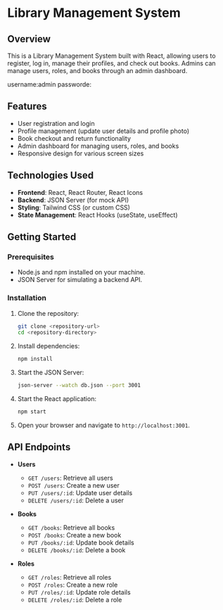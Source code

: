 # Library Management System

## Overview
This is a Library Management System built with React, allowing users to register, log in, manage their profiles, and check out books. Admins can manage users, roles, and books through an admin dashboard.

username:admin
passworde:
## Features
- User registration and login
- Profile management (update user details and profile photo)
- Book checkout and return functionality
- Admin dashboard for managing users, roles, and books
- Responsive design for various screen sizes

## Technologies Used
- **Frontend**: React, React Router, React Icons
- **Backend**: JSON Server (for mock API)
- **Styling**: Tailwind CSS (or custom CSS)
- **State Management**: React Hooks (useState, useEffect)

## Getting Started

### Prerequisites
- Node.js and npm installed on your machine.
- JSON Server for simulating a backend API.

### Installation
1. Clone the repository:
   ```bash
   git clone <repository-url>
   cd <repository-directory>
   ```

2. Install dependencies:
   ```bash
   npm install
   ```

3. Start the JSON Server:
   ```bash
   json-server --watch db.json --port 3001
   ```

4. Start the React application:
   ```bash
   npm start
   ```

5. Open your browser and navigate to `http://localhost:3001`.




## API Endpoints
- **Users**
  - `GET /users`: Retrieve all users
  - `POST /users`: Create a new user
  - `PUT /users/:id`: Update user details
  - `DELETE /users/:id`: Delete a user

- **Books**
  - `GET /books`: Retrieve all books
  - `POST /books`: Create a new book
  - `PUT /books/:id`: Update book details
  - `DELETE /books/:id`: Delete a book

- **Roles**
  - `GET /roles`: Retrieve all roles
  - `POST /roles`: Create a new role
  - `PUT /roles/:id`: Update role details
  - `DELETE /roles/:id`: Delete a role
